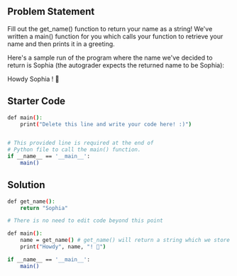 ## Problem Statement

Fill out the get_name() function to return your name as a string! We've written a main() function for you which calls your function to retrieve your name and then prints it in a greeting.

Here's a sample run of the program where the name we've decided to return is Sophia (the autograder expects the returned name to be Sophia):

Howdy Sophia ! 🤠

## Starter Code

```bash
def main():
    print("Delete this line and write your code here! :)")


# This provided line is required at the end of
# Python file to call the main() function.
if __name__ == '__main__':
    main()
```

## Solution
```bash
def get_name():
    return "Sophia"

# There is no need to edit code beyond this point

def main():
    name = get_name() # get_name() will return a string which we store to the 'name' variable here
    print("Howdy", name, "! 🤠")

if __name__ == '__main__':
    main()
```
